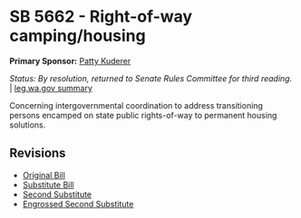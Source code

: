 # SB 5662 - Right-of-way camping/housing
**Primary Sponsor:** [Patty Kuderer](/person/leg/patty.kuderer.md)

*Status: By resolution, returned to Senate Rules Committee for third reading.* | [leg.wa.gov summary](https://app.leg.wa.gov/billsummary?BillNumber=5662&Year=2021)

Concerning intergovernmental coordination to address transitioning persons encamped on state public rights-of-way to permanent housing solutions.

## Revisions
* [Original Bill](1/)
* [Substitute Bill](S/)
* [Second Substitute](S2/)
* [Engrossed Second Substitute](S2.E/)